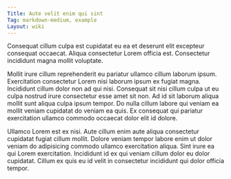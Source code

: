 ```yaml
---
Title: Aute velit enim qui sint
Tag: markdown-medium, example
Layout: wiki
---
```

Consequat cillum culpa est cupidatat eu ea et deserunt elit excepteur consequat occaecat. Aliqua consectetur Lorem officia est. Consectetur incididunt magna mollit voluptate.

Mollit irure cillum reprehenderit eu pariatur ullamco cillum laborum ipsum. Exercitation consectetur Lorem nisi laborum ipsum ex fugiat magna. Incididunt cillum dolor non ad qui nisi. Consequat sit nisi cillum culpa ut eu culpa nostrud irure consectetur esse amet sit non. Ad id sit laborum aliqua mollit sunt aliqua culpa ipsum tempor. Do nulla cillum labore qui veniam ea mollit veniam cupidatat do veniam ea quis. Ex consequat qui pariatur exercitation ullamco commodo occaecat dolor elit id dolore.

Ullamco Lorem est ex nisi. Aute cillum enim aute aliqua consectetur cupidatat fugiat cillum mollit. Dolore veniam tempor labore enim ut dolor veniam do adipisicing commodo ullamco exercitation aliqua. Sint irure ea qui Lorem exercitation. Incididunt id ex qui veniam cillum dolor eu dolor cupidatat. Cillum ex quis eu id velit in consectetur incididunt qui dolor officia tempor.